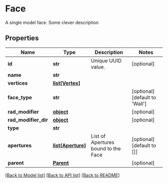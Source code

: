 # Face

A single model face.      Some clever description
## Properties
Name | Type | Description | Notes
------------ | ------------- | ------------- | -------------
**id** | **str** | Unique UUID value. | [optional] 
**name** | **str** |  | 
**vertices** | [**list[Vertex]**](Vertex.md) |  | 
**face_type** | **str** |  | [optional] [default to 'Wall']
**rad_modifier** | [**object**](.md) |  | [optional] 
**rad_modifier_dir** | [**object**](.md) |  | [optional] 
**type** | **str** |  | 
**apertures** | [**list[Aperture]**](Aperture.md) | List of Apertures bound to the Face | [optional] [default to []]
**parent** | [**Parent**](Parent.md) |  | [optional] 

[[Back to Model list]](../README.md#documentation-for-models) [[Back to API list]](../README.md#documentation-for-api-endpoints) [[Back to README]](../README.md)


